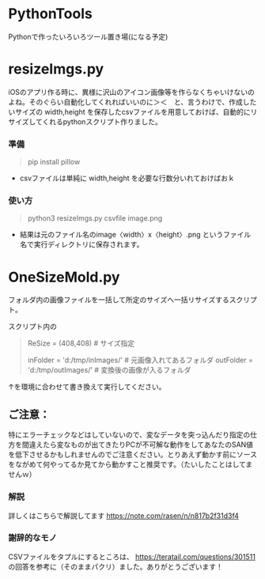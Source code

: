 # PythonTools
Pythonで作ったいろいろツール置き場(になる予定)

# resizeImgs.py
iOSのアプリ作る時に、異様に沢山のアイコン画像等を作らなくちゃいけないのよね。そのぐらい自動化してくれればいいのに＞＜　と、言うわけで、作成したいサイズの width,height を保存したcsvファイルを用意しておけば、自動的にリサイズしてくれるpythonスクリプト作りました。

### 準備
> pip install pillow

* csvファイルは単純に width,height を必要な行数分いれておけばおｋ

### 使い方
> python3 resizeImgs.py csvfile image.png

* 結果は元のファイル名のimage〈width〉x〈height〉.png というファイル名で実行ディレクトリに保存されます。

# OneSizeMold.py
フォルダ内の画像ファイルを一括して所定のサイズへ一括リサイズするスクリプト。  

スクリプト内の

> ReSize = (408,408)  # サイズ指定
> 
> inFolder = 'd:/tmp/inImages/'    # 元画像入れてあるフォルダ
> outFolder = 'd:/tmp/outImages/'   # 変換後の画像が入るフォルダ

↑を環境に合わせて書き換えて実行してください。




## ご注意：
特にエラーチェックなどはしていないので、変なデータを突っ込んだり指定の仕方を間違えたら変なものが出てきたりPCが不可解な動作をしてあなたのSAN値を低下させるかもしれませんのでご注意ください。とりあえず動かす前にソースをながめて何やってるか見てから動かすこと推奨です。（たいしたことはしてませんｗ）

### 解説
詳しくはこちらで解説してます
https://note.com/rasen/n/n817b2f31d3f4

### 謝辞的なモノ
CSVファイルをタプルにするところは、
https://teratail.com/questions/301511
の回答を参考に（そのままパクリ）ました。ありがとうございます！